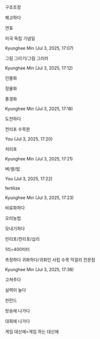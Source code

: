 구조조정

해고하다

연휴

미국 독립 기념일

Kyunghee Min (Jul 3, 2025, 17:07)

그림 그리기/그림 그리러

Kyunghee Min (Jul 3, 2025, 17:12)

인물화

정물화

풍경화

Kyunghee Min (Jul 3, 2025, 17:18)

도전하다

천리포 수목원

You (Jul 3, 2025, 17:20)

처리포

Kyunghee Min (Jul 3, 2025, 17:21)

벼/쌀/밥

You (Jul 3, 2025, 17:22)

fertilize

Kyunghee Min (Jul 3, 2025, 17:23)

비료화하다

오리농법

모내기하다

만리포/천리포/십리

1리=400미터

측정하다
귀화하다/귀화인
사립 수목
막걸리 전문점

Kyunghee Min (Jul 3, 2025, 17:38)

고쳐주다

실력이 늘다

핀란드

방송에 나가다

대회에 나가다

게임 대신에=게임 하는 대신에
